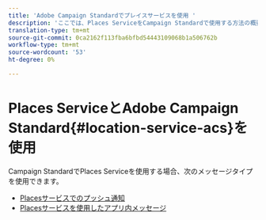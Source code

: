 ```yaml
---
title: 'Adobe Campaign Standardでプレイスサービスを使用 '
description: 'ここでは、Places ServiceをCampaign Standardで使用する方法の概要を説明します。 '
translation-type: tm+mt
source-git-commit: 0ca2162f113fba6bfbd54443109068b1a506762b
workflow-type: tm+mt
source-wordcount: '53'
ht-degree: 0%

---
```



# Places ServiceとAdobe Campaign Standard{#location-service-acs}を使用

Campaign StandardでPlaces Serviceを使用する場合、次のメッセージタイプを使用できます。

* [Placesサービスでのプッシュ通知](/help/use-places-with-other-solutions/places-acs/places-acs-push-notifications.md)
* [Placesサービスを使用したアプリ内メッセージ](/help/use-places-with-other-solutions/places-acs/places-acs-in-app-messages.md)